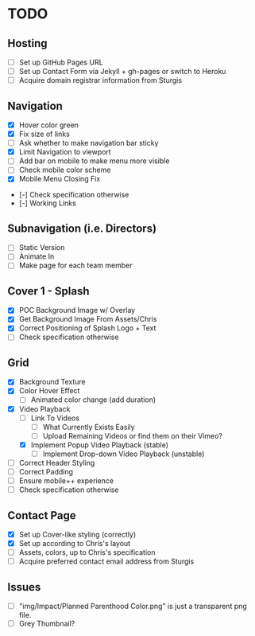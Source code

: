 # TODO

## Hosting

- [ ] Set up GitHub Pages URL
- [ ] Set up Contact Form via Jekyll + gh-pages or switch to Heroku
- [ ] Acquire domain registrar information from Sturgis

## Navigation

- [x] Hover color green 
- [x] Fix size of links
- [ ] Ask whether to make navigation bar sticky
- [x] Limit Navigation to viewport
- [ ] Add bar on mobile to make menu more visible
- [ ] Check mobile color scheme
- [x] Mobile Menu Closing Fix
- [-] Check specification otherwise
- [-] Working Links

## Subnavigation (i.e. Directors)

- [ ] Static Version
- [ ] Animate In
- [ ] Make page for each team member

## Cover 1 - Splash

- [x] POC Background Image w/ Overlay
- [x] Get Background Image From Assets/Chris
- [x] Correct Positioning of Splash Logo + Text
- [ ] Check specification otherwise

## Grid

- [x] Background Texture
- [x] Color Hover Effect
  - [ ] Animated color change (add duration)
- [x] Video Playback 
  - [ ] Link To Videos
    - [ ] What Currently Exists Easily
    - [ ] Upload Remaining Videos or find them on their Vimeo?
  - [x] Implement Popup Video Playback (stable)
  	- [ ] Implement Drop-down Video Playback (unstable)
- [ ] Correct Header Styling
- [ ] Correct Padding
- [ ] Ensure mobile++ experience
- [ ] Check specification otherwise

## Contact Page

- [x] Set up Cover-like styling (correctly)
- [x] Set up according to Chris's layout
- [ ] Assets, colors, up to Chris's specification
- [ ] Acquire preferred contact email address from Sturgis

## Issues

- [ ] "img/Impact/Planned Parenthood Color.png" is just a transparent png file.
- [ ] Grey Thumbnail?